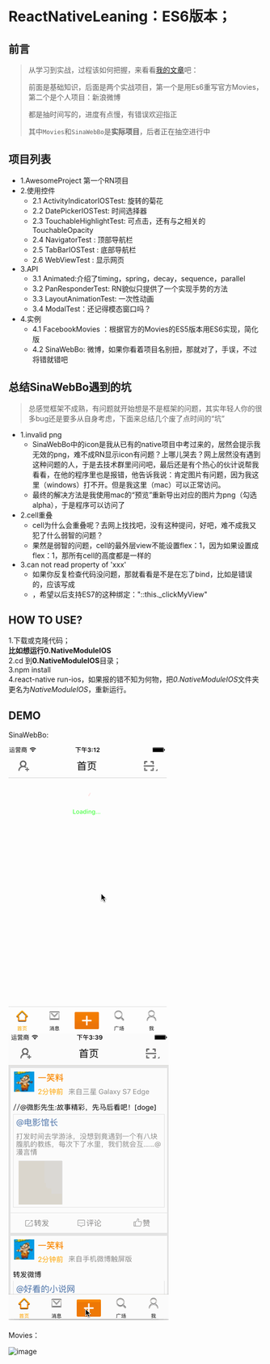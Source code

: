 
# ReactNativeLeaning：ES6版本；

## 前言

> 从学习到实战，过程该如何把握，来看看[我的文章](http://gengliming.com/2016/01/how-to-learn-react-native/)吧：
>
> 前面是基础知识，后面是两个实战项目，第一个是用Es6重写官方Movies，第二个是个人项目：新浪微博
>
> 都是抽时间写的，进度有点慢，有错误欢迎指正
>
> 其中`Movies`和`SinaWebBo`是**实际项目**，后者正在抽空进行中

## 项目列表

* 1.AwesomeProject 第一个RN项目
* 2.使用控件
  * 2.1 ActivityIndicatorIOSTest: 旋转的菊花
  * 2.2 DatePickerIOSTest: 时间选择器
  * 2.3 TouchableHighlightTest: 可点击，还有与之相关的TouchableOpacity
  * 2.4 NavigatorTest : 顶部导航栏
  * 2.5 TabBarIOSTest : 底部导航栏
  * 2.6 WebViewTest : 显示网页
* 3.API
  * 3.1 Animated:介绍了timing，spring，decay，sequence，parallel
  * 3.2 PanResponderTest: RN貌似只提供了一个实现手势的方法
  * 3.3 LayoutAnimationTest: 一次性动画
  * 3.4 ModalTest：还记得模态窗口吗？
* 4.实例
  * 4.1 FacebookMovies ：根据官方的Movies的ES5版本用ES6实现，简化版
  * 4.2 SinaWebBo: 微博，如果你看着项目名别扭，那就对了，手误，不过将错就错吧
 
## 总结SinaWebBo遇到的坑
> 总感觉框架不成熟，有问题就开始想是不是框架的问题，其实年轻人你的很多bug还是要多从自身考虑，下面来总结几个废了点时间的“坑”

* 1.invalid png
  * SinaWebBo中的icon是我从已有的native项目中考过来的，居然会提示我无效的png，难不成RN显示icon有问题？上哪儿哭去？网上居然没有遇到这种问题的人，于是去技术群里问问吧，最后还是有个热心的伙计说帮我看看，在他的程序里也是报错，他告诉我说：肯定图片有问题，因为我这里（windows）打不开。但是我这里（mac）可以正常访问。
  * 最终的解决方法是我使用mac的“预览”重新导出对应的图片为png（勾选alpha），于是程序可以访问了
* 2.cell重叠
  * cell为什么会重叠呢？去网上找找吧，没有这种提问，好吧，难不成我又犯了什么弱智的问题？
  * 果然是弱智的问题，cell的最外层view不能设置flex：1，因为如果设置成flex：1，那所有cell的高度都是一样的
* 3.can not read property of 'xxx'
  * 如果你反复检查代码没问题，那就看看是不是在忘了bind，比如<MyView onclick={this._clickMyView}/>是错误的，应该写成
  * <MyView onclick={this._clickMyView.bind(this)}/>，希望以后支持ES7的这种绑定："::this._clickMyView"

## HOW TO USE?

1.下载或克隆代码；<br/>
**比如想运行0.NativeModuleIOS**<br/>
2.cd 到**0.NativeModuleIOS**目录；<br/>
3.npm install<br/>
4.react-native run-ios，如果报的错不知为何物，把*0.NativeModuleIOS*文件夹更名为*NativeModuleIOS*，重新运行。

## DEMO

SinaWebBo:

![image](https://github.com/CoderGLM/ReactNativeLeaning/blob/master/SinaWebBo/screenshots/sina_home.gif)
![image](https://github.com/CoderGLM/ReactNativeLeaning/blob/master/SinaWebBo/screenshots/sina_release_status.gif)
<br/><br/>
Movies：

![image](https://github.com/CoderGLM/ReactNativeLeaning/blob/master/SinaWebBo/screenshots/12.gif)

